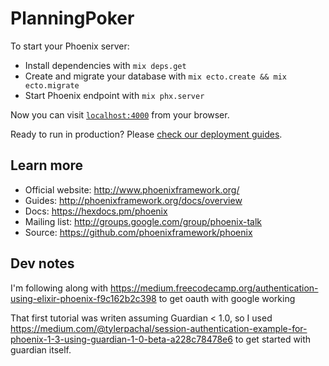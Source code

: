 # PlanningPoker

To start your Phoenix server:

  * Install dependencies with `mix deps.get`
  * Create and migrate your database with `mix ecto.create && mix ecto.migrate`
  * Start Phoenix endpoint with `mix phx.server`

Now you can visit [`localhost:4000`](http://localhost:4000) from your browser.

Ready to run in production? Please [check our deployment guides](http://www.phoenixframework.org/docs/deployment).

## Learn more

  * Official website: http://www.phoenixframework.org/
  * Guides: http://phoenixframework.org/docs/overview
  * Docs: https://hexdocs.pm/phoenix
  * Mailing list: http://groups.google.com/group/phoenix-talk
  * Source: https://github.com/phoenixframework/phoenix
  
  
## Dev notes
I'm following along with https://medium.freecodecamp.org/authentication-using-elixir-phoenix-f9c162b2c398 to get
oauth with google working

That first tutorial was writen assuming Guardian < 1.0, so I used https://medium.com/@tylerpachal/session-authentication-example-for-phoenix-1-3-using-guardian-1-0-beta-a228c78478e6 to get started with guardian itself.

